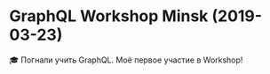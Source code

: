 # GraphQL Workshop Minsk (2019-03-23)

:mortar_board: Погнали учить GraphQL. Моё первое участие в Workshop!